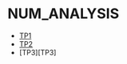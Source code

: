 # NUM_ANALYSIS
<!-- START doctoc generated TOC please keep comment here to allow auto update -->
<!-- DON'T EDIT THIS SECTION, INSTEAD RE-RUN doctoc TO UPDATE -->



- [TP1][TP1]
- [TP2][TP2]
- [TP3][TP3]



[TP1]: https://github.com/Yaichzayneb123/TP1/blob/main/TP1(1).ipynb
[TP2]:
[TP3]:  
